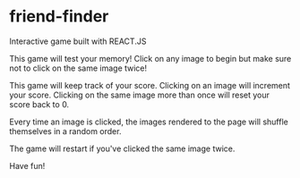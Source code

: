 # friend-finder
Interactive game built with REACT.JS

This game will test your memory! Click on any image to begin but make sure not to click on the same image twice!

This game will keep track of your score. Clicking on an image will increment your score. Clicking on the same image more than once will reset your score back to 0.

Every time an image is clicked, the images rendered to the page will shuffle themselves in a random order.

The game will restart if you've clicked the same image twice.

Have fun!
